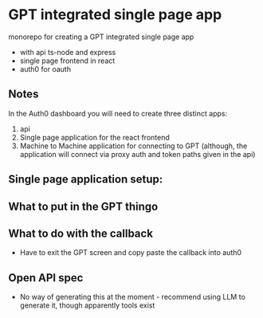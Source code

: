 # GPT integrated single page app

monorepo for creating a GPT integrated single page app 
- with api ts-node and express
- single page frontend in react
- auth0 for oauth

## Notes

In the Auth0 dashboard you will need to create three distinct apps:

1. api
2. Single page application for the react frontend
3. Machine to Machine application for connecting to GPT (although, the application will connect via proxy auth and token paths given in the api)

## Single page application setup:



## What to put in the GPT thingo



## What to do with the callback

- Have to exit the GPT screen and copy paste the callback into auth0

## Open API spec

- No way of generating this at the moment - recommend using LLM to generate it, though apparently tools exist
